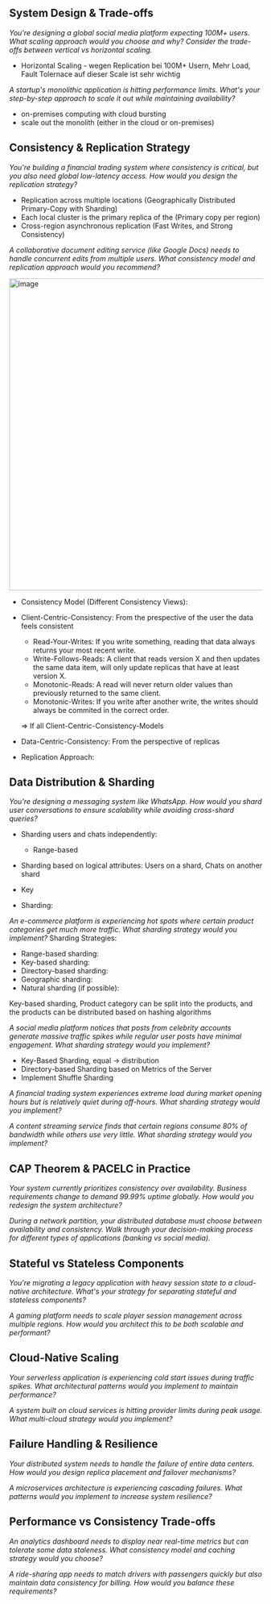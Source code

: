
##  System Design & Trade-offs

*You're designing a global social media platform expecting 100M+ users. What scaling approach would you choose and why? Consider the trade-offs between vertical vs horizontal scaling.*

- Horizontal Scaling - wegen Replication bei 100M+ Usern, Mehr Load, Fault Tolernace auf dieser Scale ist sehr wichtig

*A startup's monolithic application is hitting performance limits. What's your step-by-step approach to scale it out while maintaining availability?*

- on-premises computing with cloud bursting
- scale out the monolith (either in the cloud or on-premises)

## Consistency & Replication Strategy

*You're building a financial trading system where consistency is critical, but you also need global low-latency access. How would you design the replication strategy?*

- Replication across multiple locations 
  (Geographically Distributed Primary-Copy with Sharding)
- Each local cluster is the primary replica of the (Primary copy per region)
- Cross-region asynchronous replication (Fast Writes, and Strong Consistency)

*A collaborative document editing service (like Google Docs) needs to handle concurrent edits from multiple users. What consistency model and replication approach would you recommend?*

<img width="1195" height="619" alt="image" src="https://github.com/user-attachments/assets/c88bf15a-8100-4984-9a90-eda1e933096b" />

- Consistency Model (Different Consistency Views):
- Client-Centric-Consistency: From the prespective of the user the data feels consistent
  - Read-Your-Writes: If you write something, reading that data always returns your most recent write.
  - Write-Follows-Reads: A client that reads version X and then updates the same data item, will only update replicas that have at least version X.
  - Monotonic-Reads: A read will never return older values than previously returned to the same client.
  - Monotonic-Writes: If you write after another write, the writes should always be commited in the correct order.
 
  => If all Client-Centric-Consistency-Models
 
- Data-Centric-Consistency: From the perspective of replicas
- Replication Approach:

## Data Distribution & Sharding

*You're designing a messaging system like WhatsApp. How would you shard user conversations to ensure scalability while avoiding cross-shard queries?*

- Sharding users and chats independently:
  - Range-based
- Sharding based on logical attributes: Users on a shard, Chats on another shard 
- Key

- Sharding: 

*An e-commerce platform is experiencing hot spots where certain product categories get much more traffic. What sharding strategy would you implement?*
Sharding Strategies:
- Range-based sharding: 
- Key-based sharding:
- Directory-based sharding:
- Geographic sharding:
- Natural sharding (if possible):

Key-based sharding, Product category can be split into the products, and the products can be distributed based on hashing algorithms


*A social media platform notices that posts from celebrity accounts generate massive traffic spikes while regular user posts have minimal engagement. What sharding strategy would you implement?*

- Key-Based Sharding, equal -> distribution
- Directory-based Sharding based on Metrics of the Server
- Implement Shuffle Sharding

*A financial trading system experiences extreme load during market opening hours but is relatively quiet during off-hours. What sharding strategy would you implement?*

*A content streaming service finds that certain regions consume 80% of bandwidth while others use very little. What sharding strategy would you implement?*

## CAP Theorem & PACELC in Practice

*Your system currently prioritizes consistency over availability. Business requirements change to demand 99.99% uptime globally. How would you redesign the system architecture?*

*During a network partition, your distributed database must choose between availability and consistency. Walk through your decision-making process for different types of applications (banking vs social media).*

## Stateful vs Stateless Components

*You're migrating a legacy application with heavy session state to a cloud-native architecture. What's your strategy for separating stateful and stateless components?*

*A gaming platform needs to scale player session management across multiple regions. How would you architect this to be both scalable and performant?*


## Cloud-Native Scaling

*Your serverless application is experiencing cold start issues during traffic spikes. What architectural patterns would you implement to maintain performance?*

*A system built on cloud services is hitting provider limits during peak usage. What multi-cloud strategy would you implement?*

## Failure Handling & Resilience

*Your distributed system needs to handle the failure of entire data centers. How would you design replica placement and failover mechanisms?*

*A microservices architecture is experiencing cascading failures. What patterns would you implement to increase system resilience?*

## Performance vs Consistency Trade-offs

*An analytics dashboard needs to display near real-time metrics but can tolerate some data staleness. What consistency model and caching strategy would you choose?*

*A ride-sharing app needs to match drivers with passengers quickly but also maintain data consistency for billing. How would you balance these requirements?*
